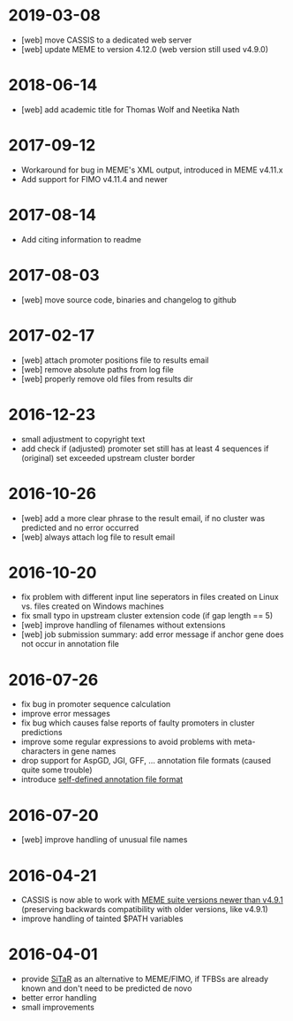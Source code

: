 # 2019-03-08 #
* [web] move CASSIS to a dedicated web server
* [web] update MEME to version 4.12.0  (web version still used v4.9.0)

# 2018-06-14 #
* [web] add academic title for Thomas Wolf and Neetika Nath

# 2017-09-12 #
* Workaround for bug in MEME's XML output, introduced in MEME v4.11.x
* Add support for FIMO v4.11.4 and newer

# 2017-08-14 #
* Add citing information to readme

# 2017-08-03 #
* [web] move source code, binaries and changelog to github

# 2017-02-17 #
* [web] attach promoter positions file to results email
* [web] remove absolute paths from log file
* [web] properly remove old files from results dir

# 2016-12-23 #
* small adjustment to copyright text
* add check if (adjusted) promoter set still has at least 4 sequences if (original) set exceeded upstream cluster border

# 2016-10-26 #
* [web] add a more clear phrase to the result email, if no cluster was predicted and no error occurred
* [web] always attach log file to result email

# 2016-10-20 #
* fix problem with different input line seperators in files created on Linux vs. files created on Windows machines
* fix small typo in upstream cluster extension code (if gap length == 5)
* [web] improve handling of filenames without extensions
* [web] job submission summary: add error message if anchor gene does not occur in annotation file

# 2016-07-26 #
* fix bug in promoter sequence calculation
* improve error messages
* fix bug which causes false reports of faulty promoters in cluster predictions
* improve some regular expressions to avoid problems with meta-characters in gene names
* drop support for AspGD, JGI, GFF, … annotation file formats (caused quite some trouble)
* introduce [self-defined annotation file format](https://sbi.hki-jena.de/cassis/Help.php#Input)

# 2016-07-20 #
* [web] improve handling of unusual file names

# 2016-04-21 #
* CASSIS is now able to work with [MEME suite versions newer than v4.9.1](http://meme-suite.org/doc/download.html) (preserving backwards compatibility with older versions, like v4.9.1)
* improve handling of tainted $PATH variables

# 2016-04-01 #
* provide [SiTaR](http://www.ncbi.nlm.nih.gov/pubmed/21893518) as an alternative to MEME/FIMO, if TFBSs are already known and don't need to be predicted de novo
* better error handling
* small improvements
